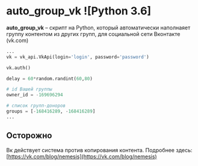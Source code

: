 auto_group_vk ![Python 3.6]
======
**auto_group_vk** – скрипт на Python, который автоматически наполнаяет группу контентом из других групп, для социальной сети Вконтакте (vk.com)

```python
...
vk = vk_api.VkApi(login='login', password='password')

vk.auth()

delay = 60*random.randint(60,80)

# id Вашей группы
owner_id = -169696294

# список групп-доноров
groups = [-168416289, -168416289]
...

```
Осторожно
------------
Вк действует система против копирования контента.
Подробнее здесь:
[https://vk.com/blog/nemesis](https://vk.com/blog/nemesis)
